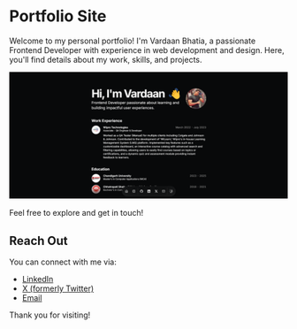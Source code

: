 # Portfolio Site

Welcome to my personal portfolio! I'm Vardaan Bhatia, a passionate Frontend Developer with experience in web development and design. Here, you'll find details about my work, skills, and projects.

![image](image.png)

Feel free to explore and get in touch!

## Reach Out

You can connect with me via:

- [LinkedIn](https://www.linkedin.com/in/vardaan-bhatia-028446203/)
- [X (formerly Twitter)](https://x.com/vardaanbhatia__)
- [Email](mailto:vardaanbhatia55@gmail.com)

Thank you for visiting!
